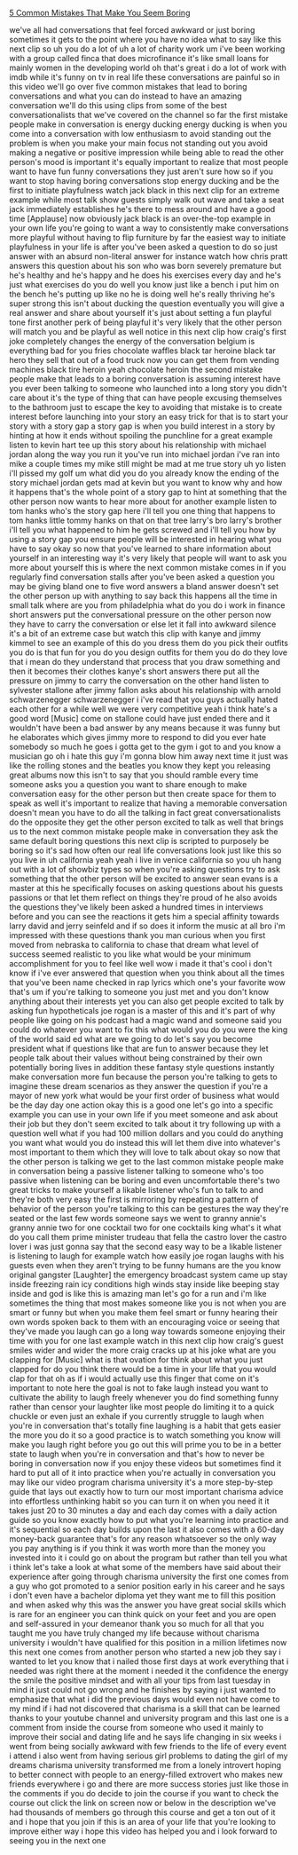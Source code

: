 [5 Common Mistakes That Make You Seem Boring](https://www.youtube.com/watch?v=yifQZm602IY&list=WL&index=1 "5 Common Mistakes That Make You Seem Boring")

we've all had conversations that feel forced awkward or just boring sometimes it gets to the point where you have no idea what to say like this next clip so uh you do a lot of uh a lot of charity work um i've been working with a group called finca that does microfinance it's like small loans for mainly women in the developing world oh that's great i do a lot of work with imdb while it's funny on tv in real life these conversations are painful so in this video we'll go over five common mistakes that lead to boring conversations and what you can do instead to have an amazing conversation we'll do this using clips from some of the best conversationalists that we've covered on the channel so far the first mistake people make in conversation is energy ducking energy ducking is when you come into a conversation with low enthusiasm to avoid standing out the problem is when you make your main focus not standing out you avoid making a negative or positive impression while being able to read the other person's mood is important it's equally important to realize that most people want to have fun funny conversations they just aren't sure how so if you want to stop having boring conversations stop energy ducking and be the first to initiate playfulness watch jack black in this next clip for an extreme example while most talk show guests simply walk out wave and take a seat jack immediately establishes he's there to mess around and have a good time [Applause] now obviously jack black is an over-the-top example in your own life you're going to want a way to consistently make conversations more playful without having to flip furniture by far the easiest way to initiate playfulness in your life is after you've been asked a question to do so just answer with an absurd non-literal answer for instance watch how chris pratt answers this question about his son who was born severely premature but he's healthy and he's happy and he does his exercises every day and he's just what exercises do you do well you know just like a bench i put him on the bench he's putting up like no he is doing well he's really thriving he's super strong this isn't about ducking the question eventually you will give a real answer and share about yourself it's just about setting a fun playful tone first another perk of being playful it's very likely that the other person will match you and be playful as well notice in this next clip how craig's first joke completely changes the energy of the conversation belgium is everything bad for you fries chocolate waffles black tar heroine black tar hero they sell that out of a food truck now you can get them from vending machines black tire heroin yeah chocolate heroin the second mistake people make that leads to a boring conversation is assuming interest have you ever been talking to someone who launched into a long story you didn't care about it's the type of thing that can have people excusing themselves to the bathroom just to escape the key to avoiding that mistake is to create interest before launching into your story an easy trick for that is to start your story with a story gap a story gap is when you build interest in a story by hinting at how it ends without spoiling the punchline for a great example listen to kevin hart tee up this story about his relationship with michael jordan along the way you run it you've run into michael jordan i've ran into mike a couple times my mike still might be mad at me true story uh yo listen i'll pissed my golf um what did you do you already know the ending of the story michael jordan gets mad at kevin but you want to know why and how it happens that's the whole point of a story gap to hint at something that the other person now wants to hear more about for another example listen to tom hanks who's the story gap here i'll tell you one thing that happens to tom hanks little tommy hanks on that on that tree larry's bro larry's brother i'll tell you what happened to him he gets screwed and i'll tell you how by using a story gap you ensure people will be interested in hearing what you have to say okay so now that you've learned to share information about yourself in an interesting way it's very likely that people will want to ask you more about yourself this is where the next common mistake comes in if you regularly find conversation stalls after you've been asked a question you may be giving bland one to five word answers a bland answer doesn't set the other person up with anything to say back this happens all the time in small talk where are you from philadelphia what do you do i work in finance short answers put the conversational pressure on the other person now they have to carry the conversation or else let it fall into awkward silence it's a bit of an extreme case but watch this clip with kanye and jimmy kimmel to see an example of this do you dress them do you pick their outfits you do is that fun for you do you design outfits for them you do do they love that i mean do they understand that process that you draw something and then it becomes their clothes kanye's short answers there put all the pressure on jimmy to carry the conversation on the other hand listen to sylvester stallone after jimmy fallon asks about his relationship with arnold schwarzenegger schwarzenegger i i've read that you guys actually hated each other for a while well we were very competitive yeah i think hate's a good word [Music] come on stallone could have just ended there and it wouldn't have been a bad answer by any means because it was funny but he elaborates which gives jimmy more to respond to did you ever hate somebody so much he goes i gotta get to the gym i got to and you know a musician go oh i hate this guy i'm gonna blow him away next time it just was like the rolling stones and the beatles you know they kept you releasing great albums now this isn't to say that you should ramble every time someone asks you a question you want to share enough to make conversation easy for the other person but then create space for them to speak as well it's important to realize that having a memorable conversation doesn't mean you have to do all the talking in fact great conversationalists do the opposite they get the other person excited to talk as well that brings us to the next common mistake people make in conversation they ask the same default boring questions this next clip is scripted to purposely be boring so it's sad how often our real life conversations look just like this so you live in uh california yeah yeah i live in venice california so you uh hang out with a lot of showbiz types so when you're asking questions try to ask something that the other person will be excited to answer sean evans is a master at this he specifically focuses on asking questions about his guests passions or that let them reflect on things they're proud of he also avoids the questions they've likely been asked a hundred times in interviews before and you can see the reactions it gets him a special affinity towards larry david and jerry seinfeld and if so does it inform the music at all bro i'm impressed with these questions thank you man curious when you first moved from nebraska to california to chase that dream what level of success seemed realistic to you like what would be your minimum accomplishment for you to feel like well wow i made it that's cool i don't know if i've ever answered that question when you think about all the times that you've been name checked in rap lyrics which one's your favorite wow that's um if you're talking to someone you just met and you don't know anything about their interests yet you can also get people excited to talk by asking fun hypotheticals joe rogan is a master of this and it's part of why people like going on his podcast had a magic wand and someone said you could do whatever you want to fix this what would you do you were the king of the world said ed what are we going to do let's say you become president what if questions like that are fun to answer because they let people talk about their values without being constrained by their own potentially boring lives in addition these fantasy style questions instantly make conversation more fun because the person you're talking to gets to imagine these dream scenarios as they answer the question if you're a mayor of new york what would be your first order of business what would be the day day one action okay this is a good one let's go into a specific example you can use in your own life if you meet someone and ask about their job but they don't seem excited to talk about it try following up with a question well what if you had 100 million dollars and you could do anything you want what would you do instead this will let them dive into whatever's most important to them which they will love to talk about okay so now that the other person is talking we get to the last common mistake people make in conversation being a passive listener talking to someone who's too passive when listening can be boring and even uncomfortable there's two great tricks to make yourself a likable listener who's fun to talk to and they're both very easy the first is mirroring by repeating a pattern of behavior of the person you're talking to this can be gestures the way they're seated or the last few words someone says we went to granny annie's granny annie two for one cocktail two for one cocktails king what's it what do you call them prime minister trudeau that fella the castro lover the castro lover i was just gonna say that the second easy way to be a likable listener is listening to laugh for example watch how easily joe rogan laughs with his guests even when they aren't trying to be funny humans are the you know original gangster [Laughter] the emergency broadcast system came up stay inside freezing rain icy conditions high winds stay inside like beeping stay inside and god is like this is amazing man let's go for a run and i'm like sometimes the thing that most makes someone like you is not when you are smart or funny but when you make them feel smart or funny hearing their own words spoken back to them with an encouraging voice or seeing that they've made you laugh can go a long way towards someone enjoying their time with you for one last example watch in this next clip how craig's guest smiles wider and wider the more craig cracks up at his joke what are you clapping for [Music] what is that ovation for think about what you just clapped for do you think there would be a time in your life that you would clap for that oh as if i would actually use this finger that come on it's important to note here the goal is not to fake laugh instead you want to cultivate the ability to laugh freely whenever you do find something funny rather than censor your laughter like most people do limiting it to a quick chuckle or even just an exhale if you currently struggle to laugh when you're in conversation that's totally fine laughing is a habit that gets easier the more you do it so a good practice is to watch something you know will make you laugh right before you go out this will prime you to be in a better state to laugh when you're in conversation and that's how to never be boring in conversation now if you enjoy these videos but sometimes find it hard to put all of it into practice when you're actually in conversation you may like our video program charisma university it's a more step-by-step guide that lays out exactly how to turn our most important charisma advice into effortless unthinking habit so you can turn it on when you need it it takes just 20 to 30 minutes a day and each day comes with a daily action guide so you know exactly how to put what you're learning into practice and it's sequential so each day builds upon the last it also comes with a 60-day money-back guarantee that's for any reason whatsoever so the only way you pay anything is if you think it was worth more than the money you invested into it i could go on about the program but rather than tell you what i think let's take a look at what some of the members have said about their experience after going through charisma university the first one comes from a guy who got promoted to a senior position early in his career and he says i don't even have a bachelor diploma yet they want me to fill this position and when asked why this was the answer you have great social skills which is rare for an engineer you can think quick on your feet and you are open and self-assured in your demeanor thank you so much for all that you taught me you have truly changed my life because without charisma university i wouldn't have qualified for this position in a million lifetimes now this next one comes from another person who started a new job they say i wanted to let you know that i nailed those first days at work everything that i needed was right there at the moment i needed it the confidence the energy the smile the positive mindset and with all your tips from last tuesday in mind it just could not go wrong and he finishes by saying i just wanted to emphasize that what i did the previous days would even not have come to my mind if i had not discovered that charisma is a skill that can be learned thanks to your youtube channel and university program and this last one is a comment from inside the course from someone who used it mainly to improve their social and dating life and he says life changing in six weeks i went from being socially awkward with few friends to the life of every event i attend i also went from having serious girl problems to dating the girl of my dreams charisma university transformed me from a lonely introvert hoping to better connect with people to an energy-filled extrovert who makes new friends everywhere i go and there are more success stories just like those in the comments if you do decide to join the course if you want to check the course out click the link on screen now or below in the description we've had thousands of members go through this course and get a ton out of it and i hope that you join if this is an area of your life that you're looking to improve either way i hope this video has helped you and i look forward to seeing you in the next one